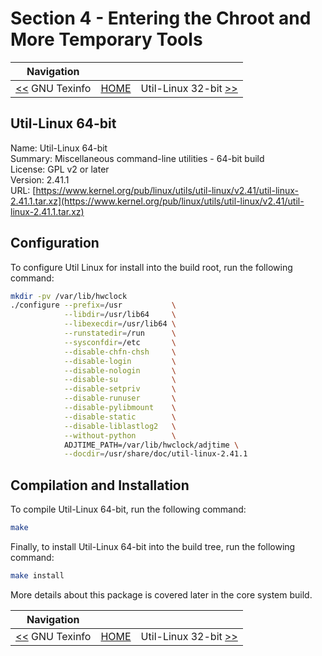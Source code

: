 # Section 4 - Entering the Chroot and More Temporary Tools

| Navigation |||
| --- | --- | ---: |
| [<<](./GNUTexinfo.md) GNU Texinfo | [HOME](../README.md) | Util-Linux 32-bit [>>](./UtilLinux32bit.md) |

## Util-Linux 64-bit

Name: Util-Linux 64-bit<br />
Summary: Miscellaneous command-line utilities - 64-bit build<br />
License: GPL v2 or later<br />
Version: 2.41.1<br />
URL: [https://www.kernel.org/pub/linux/utils/util-linux/v2.41/util-linux-2.41.1.tar.xz](https://www.kernel.org/pub/linux/utils/util-linux/v2.41/util-linux-2.41.1.tar.xz)<br />

## Configuration

To configure Util Linux for install into the build root, run the following command:

```bash
mkdir -pv /var/lib/hwclock
./configure --prefix=/usr           \
            --libdir=/usr/lib64     \
            --libexecdir=/usr/lib64 \
            --runstatedir=/run      \
            --sysconfdir=/etc       \
            --disable-chfn-chsh     \
            --disable-login         \
            --disable-nologin       \
            --disable-su            \
            --disable-setpriv       \
            --disable-runuser       \
            --disable-pylibmount    \
            --disable-static        \
            --disable-liblastlog2   \
            --without-python        \
            ADJTIME_PATH=/var/lib/hwclock/adjtime \
            --docdir=/usr/share/doc/util-linux-2.41.1
```

## Compilation and Installation

To compile Util-Linux 64-bit, run the following command:

```bash
make
```

Finally, to install Util-Linux 64-bit into the build tree, run the following command:

```bash
make install
```

More details about this package is covered later in the core system build.

| Navigation |||
| --- | --- | ---: |
| [<<](./GNUTexinfo.md) GNU Texinfo | [HOME](../README.md) | Util-Linux 32-bit [>>](./UtilLinux32bit.md) |
